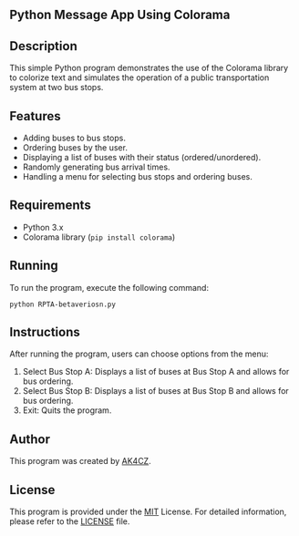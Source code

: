 ## Python Message App Using Colorama

## Description
This simple Python program demonstrates the use of the Colorama library to colorize text and simulates the operation of a public transportation system at two bus stops.

## Features

- Adding buses to bus stops.
- Ordering buses by the user.
- Displaying a list of buses with their status (ordered/unordered).
- Randomly generating bus arrival times.
- Handling a menu for selecting bus stops and ordering buses.

## Requirements
- Python 3.x
- Colorama library (`pip install colorama`)

## Running
To run the program, execute the following command:

```
python RPTA-betaveriosn.py
```
## Instructions
After running the program, users can choose options from the menu:

1. Select Bus Stop A: Displays a list of buses at Bus Stop A and allows for bus ordering.
2. Select Bus Stop B: Displays a list of buses at Bus Stop B and allows for bus ordering.
3. Exit: Quits the program.

## Author
This program was created by [AK4CZ](https://github.com/MCakacz).

## License
This program is provided under the [MIT](https://www.google.com/url?sa=t&rct=j&q=&esrc=s&source=web&cd=&ved=2ahUKEwiW08yUkr-BAxVMBBAIHbL2AlMQFnoECBoQAQ&url=https%3A%2F%2Fpl.wikipedia.org%2Fwiki%2FLicencja_MIT&usg=AOvVaw23YLLI-Iwi0nDZ40uyvkLX&opi=89978449) License. For detailed information, please refer to the [LICENSE](https://github.com/MCakacz/RPTA-Revolutionary_Public_Transport_App/blob/main/LICENSE) file.
